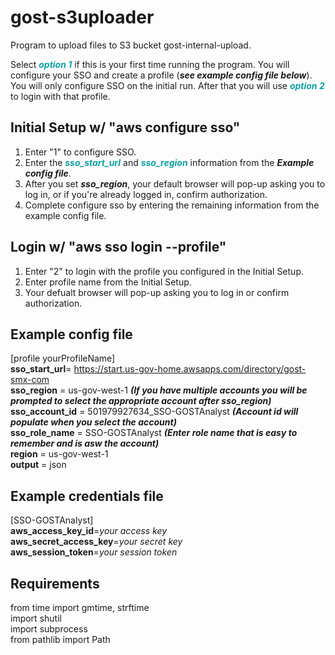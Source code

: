# **gost-s3uploader**
Program to upload files to S3 bucket gost-internal-upload. 

Select ***<font color=veranda>option 1</font>*** if this is your first time running the program. You will configure your SSO and create a profile (***see example config file below***). You will only configure SSO on the initial run. After that you will use ***<font color=veranda>option 2</font>*** to login with that profile. 

## **Initial Setup w/ "aws configure sso"**
1. Enter "1" to configure SSO.
2. Enter the ***<font color=veranda>sso_start_url</font>*** and ***<font color=veranda>sso_region</font>*** information from the ***Example config file***.
3. After you set ***sso_region***, your default browser will pop-up asking you to log in, or if you're already logged in, confirm authorization. 
4. Complete configure sso by entering the remaining information from the example config file.

## **Login w/ "aws sso login --profile"**
1. Enter "2" to login with the profile you configured in the Initial Setup.
2. Enter profile name from the Initial Setup.
3. Your defualt browser will pop-up asking you to log in or confirm authorization.

## **Example config file**
[profile yourProfileName]<br>
**sso_start_url**= https://start.us-gov-home.awsapps.com/directory/gost-smx-com<br>
**sso_region** = us-gov-west-1 ***(If you have multiple accounts you will be prompted to select the appropriate account after sso_region)***<br> 
**sso_account_id** = 501979927634_SSO-GOSTAnalyst ***(Account id will populate when you select the account)***<br>
**sso_role_name** = SSO-GOSTAnalyst ***(Enter role name that is easy to remember and is asw the account)***<br>
**region** = us-gov-west-1<br>
**output** = json<br>

## **Example credentials file**
[SSO-GOSTAnalyst]<br>
**aws_access_key_id**=*your access key*<br>
**aws_secret_access_key**=*your secret key*<br>
**aws_session_token**=*your session token*<br>

## **Requirements**<br>
from time import gmtime, strftime<br>
import shutil<br>
import subprocess<br>
from pathlib import Path<br>



